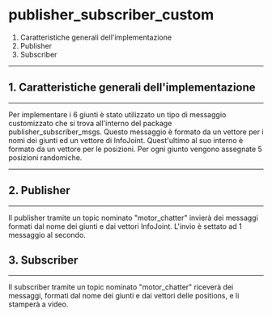# publisher_subscriber_custom

1. Caratteristiche generali dell'implementazione
2. Publisher
3. Subscriber

***

## 1. Caratteristiche generali dell'implementazione

***
Per implementare i 6 giunti è stato utilizzato un tipo di messaggio customizzato che si trova all'interno del package publisher_subscriber_msgs. Questo messaggio è formato da un vettore per i nomi dei giunti ed un vettore di InfoJoint. Quest'ultimo al suo interno è formato da un vettore per le posizioni.
Per ogni giunto vengono assegnate 5 posizioni randomiche.
***

## 2. Publisher

***
Il publisher tramite un topic nominato "motor_chatter" invierà dei messaggi formati dal nome dei giunti e dai vettori InfoJoint. L'invio è settato ad 1 messaggio al secondo.

## 3. Subscriber

***
Il subscriber tramite un topic nominato "motor_chatter" riceverà dei messaggi, formati dal nome dei giunti e dai vettori delle positions, e li stamperà a video.

